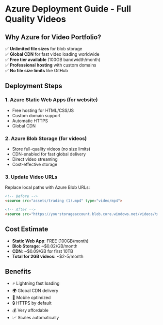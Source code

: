 # Azure Deployment Guide - Full Quality Videos

## Why Azure for Video Portfolio?

✅ **Unlimited file sizes** for blob storage  
✅ **Global CDN** for fast video loading worldwide  
✅ **Free tier available** (100GB bandwidth/month)  
✅ **Professional hosting** with custom domains  
✅ **No file size limits** like GitHub  

## Deployment Steps

### 1. Azure Static Web Apps (for website)
- Free hosting for HTML/CSS/JS
- Custom domain support
- Automatic HTTPS
- Global CDN

### 2. Azure Blob Storage (for videos)
- Store full-quality videos (no size limits)
- CDN-enabled for fast global delivery
- Direct video streaming
- Cost-effective storage

### 3. Update Video URLs
Replace local paths with Azure Blob URLs:
```html
<!-- Before -->
<source src="assets/trading (1).mp4" type="video/mp4">

<!-- After -->
<source src="https://yourstorageaccount.blob.core.windows.net/videos/trading-1.mp4" type="video/mp4">
```

## Cost Estimate
- **Static Web App**: FREE (100GB/month)
- **Blob Storage**: ~$0.02/GB/month
- **CDN**: ~$0.09/GB for first 10TB
- **Total for 2GB videos**: ~$2-5/month

## Benefits
- ⚡ Lightning fast loading
- 🌍 Global CDN delivery  
- 📱 Mobile optimized
- 🔒 HTTPS by default
- 💰 Very affordable
- 📈 Scales automatically
